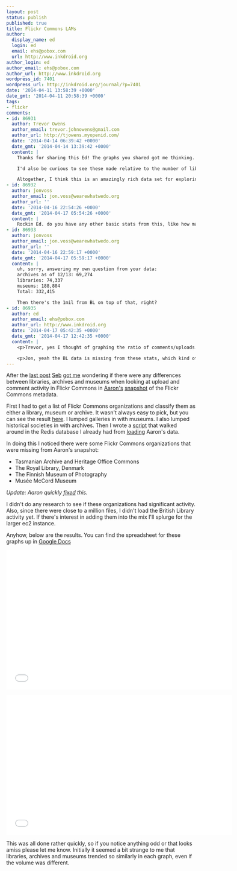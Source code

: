 ```yaml
---
layout: post
status: publish
published: true
title: Flickr Commons LAMs
author:
  display_name: ed
  login: ed
  email: ehs@pobox.com
  url: http://www.inkdroid.org
author_login: ed
author_email: ehs@pobox.com
author_url: http://www.inkdroid.org
wordpress_id: 7401
wordpress_url: http://inkdroid.org/journal/?p=7401
date: '2014-04-11 13:58:39 +0000'
date_gmt: '2014-04-11 20:58:39 +0000'
tags:
- flickr
comments:
- id: 86931
  author: Trevor Owens
  author_email: trevor.johnowens@gmail.com
  author_url: http://tjowens.myopenid.com/
  date: '2014-04-14 06:39:42 +0000'
  date_gmt: '2014-04-14 13:39:42 +0000'
  content: |
    Thanks for sharing this Ed! The graphs you shared got me thinking. Since the museums have so much more content, it makes a lot of sense that they are bringing in more comments. I'd be curious to know what the ratio of comments per upload looks like if that were plotted?

    I'd also be curious to see these made relative to the number of libraries, archives and museums participating. That is, in the Brooklyn Museum analysis you did we saw commenting falling off over time. Here, we see a bit of that, but it mostly looks like commenting started a bit higher and then stabilized around 2010. With that said, I imagine there has been steady growth of the total number of organizations participating, which would potentially suggest that while the total number is staying relatively consistent each org is seeing a steady decline in the number of comments their photos are getting.

    Altogether, I think this is an amazingly rich data set for exploring a lot of ideas and notions of participation and engagement with collections. I hope we see some more folks dive into this data as I think further exploration like this could be invaluable.
- id: 86932
  author: jonvoss
  author_email: jon.voss@wearewhatwedo.org
  author_url: ''
  date: '2014-04-16 22:54:26 +0000'
  date_gmt: '2014-04-17 05:54:26 +0000'
  content: |
    Rockin Ed. do you have any other basic stats from this, like how many images are there in Flickr Commons?  I was just trying to quantify the groundswell of institutions putting stuff out there for reuse and there doesn't seem to be much out there for stats on Flickr Commons.
- id: 86933
  author: jonvoss
  author_email: jon.voss@wearewhatwedo.org
  author_url: ''
  date: '2014-04-16 22:59:17 +0000'
  date_gmt: '2014-04-17 05:59:17 +0000'
  content: |
    uh, sorry, answering my own question from your data:
    archives as of 12/13: 69,274
    libraries: 74,337
    museums: 188,804
    Total: 332,415

    Then there's the 1mil from BL on top of that, right?
- id: 86935
  author: ed
  author_email: ehs@pobox.com
  author_url: http://www.inkdroid.org
  date: '2014-04-17 05:42:35 +0000'
  date_gmt: '2014-04-17 12:42:35 +0000'
  content: |
    <p>Trevor, yes I thought of graphing the ratio of comments/uploads. I'll see if I can put something together.</p>

    <p>Jon, yeah the BL data is missing from these stats, which kind of a glaring omission. If getting more complete and timely stats is of interest let <a href="http://twitter.com/edsu" rel="nofollow">let me know</a>.</p>
---
```

<p>After the <a href="http://inkdroid.org/journal/2014/04/08/where-brooklyn-at/">last post</a> <a href="http://twitter.com/sebchan">Seb</a> <a href="https://twitter.com/sebchan/status/454588043778097154">got me</a> wondering if there were any differences between libraries, archives and museums when looking at upload and comment activity in Flickr Commons in <a href="http://twitter.com/thisisaaronland">Aaron's</a> <a href="https://github.com/straup/flickr-commons-metadata/">snapshot</a> of the Flickr Commons metadata.</p>
<p>First I had to get a list of Flickr Commons organizations and classify them as either a library, museum or archive. It wasn't always easy to pick, but you can see the result <a href="https://github.com/edsu/py-flarchive/blob/master/flarchive/orgs.json">here</a>. I lumped galleries in with museums. I also lumped historical societies in with archives. Then I wrote a <a href="https://github.com/edsu/py-flarchive/blob/master/flarchive/engagement.py">script</a> that walked around in the Redis database I already had from <a href="https://github.com/edsu/py-flarchive/blob/master/flarchive/activity.py">loading</a> Aaron's data.</p>
<p>In doing this I noticed there were some Flickr Commons organizations that were missing from Aaron's snapshot:</p>
<ul>
<li>Tasmanian Archive and Heritage Office Commons</li>
<li>The Royal Library, Denmark</li>
<li>The Finnish Museum of Photography</li>
<li>Musée McCord Museum</li>
</ul>
<p><em>Update: Aaron quickly <a href="https://github.com/straup/flickr-commons-metadata/issues/16">fixed</a> this.</em></p>
<p>I didn't do any research to see if these organizations had significant activity. Also, since there were close to a million files, I didn't load the British Library activity yet. If there's interest in adding them into the mix I'll splurge for the larger ec2 instance.</p>
<p>Anyhow, below are the results. You can find the spreadsheet for these graphs up in <a href="https://docs.google.com/spreadsheets/d/16ykEftF5BZwUfHug_uKmnjht2cd0WV8fUA4YYm6axrE/edit?usp=sharing">Google Docs</a></p>
<p><iframe height=371 width=600 src="//docs.google.com/spreadsheets/d/16ykEftF5BZwUfHug_uKmnjht2cd0WV8fUA4YYm6axrE/gviz/chartiframe?oid=474842735" seamless frameborder=0 scrolling=no></iframe></p>
<p><iframe height=371 width=600 src="//docs.google.com/spreadsheets/d/16ykEftF5BZwUfHug_uKmnjht2cd0WV8fUA4YYm6axrE/gviz/chartiframe?oid=823979235" seamless frameborder=0 scrolling=no></iframe></p>
<p>This was all done rather quickly, so if you notice anything odd or that looks amiss please let me know. Initially it seemed a bit strange to me that libraries, archives and museums trended so similarly in each graph, even if the volume was different.</p>
